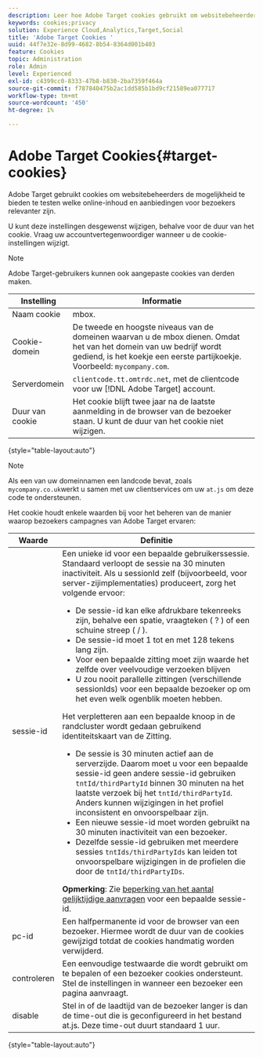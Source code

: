 ```yaml
---
description: Leer hoe Adobe Target cookies gebruikt om websitebeheerders de mogelijkheid te bieden te testen welke online inhoud en aanbiedingen voor bezoekers relevanter zijn.
keywords: cookies;privacy
solution: Experience Cloud,Analytics,Target,Social
title: 'Adobe Target Cookies '
uuid: 44f7e32e-8d99-4682-8b54-8364d001b403
feature: Cookies
topic: Administration
role: Admin
level: Experienced
exl-id: c4399cc0-8333-47b8-b830-2ba7359f464a
source-git-commit: f787840475b2ac1dd585b1bd9cf21589ea077717
workflow-type: tm+mt
source-wordcount: '450'
ht-degree: 1%

---
```


# Adobe Target Cookies{#target-cookies}

Adobe Target gebruikt cookies om websitebeheerders de mogelijkheid te bieden te testen welke online-inhoud en aanbiedingen voor bezoekers relevanter zijn.

U kunt deze instellingen desgewenst wijzigen, behalve voor de duur van het cookie. Vraag uw accountvertegenwoordiger wanneer u de cookie-instellingen wijzigt.

>[!NOTE]
>
>Adobe Target-gebruikers kunnen ook aangepaste cookies van derden maken.

| Instelling | Informatie |
| --- | --- |
| Naam cookie | mbox. |
| Cookie-domein | De tweede en hoogste niveaus van de domeinen waarvan u de mbox dienen. Omdat het van het domein van uw bedrijf wordt gediend, is het koekje een eerste partijkoekje. Voorbeeld: `mycompany.com`. |
| Serverdomein | `clientcode.tt.omtrdc.net`, met de clientcode voor uw [!DNL Adobe Target] account. |
| Duur van cookie | Het cookie blijft twee jaar na de laatste aanmelding in de browser van de bezoeker staan. U kunt de duur van het cookie niet wijzigen. |

{style=&quot;table-layout:auto&quot;}

>[!NOTE]
>
>Als een van uw domeinnamen een landcode bevat, zoals `mycompany.co.uk`werkt u samen met uw clientservices om uw `at.js` om deze code te ondersteunen.

Het cookie houdt enkele waarden bij voor het beheren van de manier waarop bezoekers campagnes van Adobe Target ervaren:

| Waarde | Definitie |
| --- | --- |
| sessie-id | Een unieke id voor een bepaalde gebruikerssessie. Standaard verloopt de sessie na 30 minuten inactiviteit. Als u sessionId zelf (bijvoorbeeld, voor server-zijimplementaties) produceert, zorg het volgende ervoor:<ul><li>De sessie-id kan elke afdrukbare tekenreeks zijn, behalve een spatie, vraagteken ( ? ) of een schuine streep ( / ).</li><li>De sessie-id moet 1 tot en met 128 tekens lang zijn.</li><li>Voor een bepaalde zitting moet zijn waarde het zelfde over veelvoudige verzoeken blijven</li><li>U zou nooit parallelle zittingen (verschillende sessionIds) voor een bepaalde bezoeker op om het even welk ogenblik moeten hebben.</li></ul>Het verpletteren aan een bepaalde knoop in de randcluster wordt gedaan gebruikend identiteitskaart van de Zitting.<ul><li>De sessie is 30 minuten actief aan de serverzijde. Daarom moet u voor een bepaalde sessie-id geen andere sessie-id gebruiken `tntId/thirdPartyId` binnen 30 minuten na het laatste verzoek bij het `tntId/thirdPartyId`. Anders kunnen wijzigingen in het profiel inconsistent en onvoorspelbaar zijn.</li><li>Een nieuwe sessie-id moet worden gebruikt na 30 minuten inactiviteit van een bezoeker.</li><li>Dezelfde sessie-id gebruiken met meerdere sessies `tntIds/thirdPartyIds` kan leiden tot onvoorspelbare wijzigingen in de profielen die door de `tntId/thirdPartyIDs`.</li></ul>**Opmerking**: Zie [beperking van het aantal gelijktijdige aanvragen](https://experienceleague.adobe.com/docs/target/using/troubleshoot/target-limits.html?lang=en#content-delivery) voor een bepaalde sessie-id. |
| pc-id | Een halfpermanente id voor de browser van een bezoeker. Hiermee wordt de duur van de cookies gewijzigd totdat de cookies handmatig worden verwijderd. |
| controleren | Een eenvoudige testwaarde die wordt gebruikt om te bepalen of een bezoeker cookies ondersteunt. Stel de instellingen in wanneer een bezoeker een pagina aanvraagt. |
| disable | Stel in of de laadtijd van de bezoeker langer is dan de time-out die is geconfigureerd in het bestand at.js. Deze time-out duurt standaard 1 uur. |

{style=&quot;table-layout:auto&quot;}
